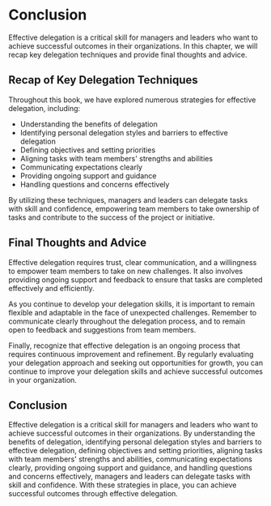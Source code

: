 # Conclusion

Effective delegation is a critical skill for managers and leaders who want to achieve successful outcomes in their organizations. In this chapter, we will recap key delegation techniques and provide final thoughts and advice.

Recap of Key Delegation Techniques
----------------------------------

Throughout this book, we have explored numerous strategies for effective delegation, including:

* Understanding the benefits of delegation
* Identifying personal delegation styles and barriers to effective delegation
* Defining objectives and setting priorities
* Aligning tasks with team members' strengths and abilities
* Communicating expectations clearly
* Providing ongoing support and guidance
* Handling questions and concerns effectively

By utilizing these techniques, managers and leaders can delegate tasks with skill and confidence, empowering team members to take ownership of tasks and contribute to the success of the project or initiative.

Final Thoughts and Advice
-------------------------

Effective delegation requires trust, clear communication, and a willingness to empower team members to take on new challenges. It also involves providing ongoing support and feedback to ensure that tasks are completed effectively and efficiently.

As you continue to develop your delegation skills, it is important to remain flexible and adaptable in the face of unexpected challenges. Remember to communicate clearly throughout the delegation process, and to remain open to feedback and suggestions from team members.

Finally, recognize that effective delegation is an ongoing process that requires continuous improvement and refinement. By regularly evaluating your delegation approach and seeking out opportunities for growth, you can continue to improve your delegation skills and achieve successful outcomes in your organization.

Conclusion
----------

Effective delegation is a critical skill for managers and leaders who want to achieve successful outcomes in their organizations. By understanding the benefits of delegation, identifying personal delegation styles and barriers to effective delegation, defining objectives and setting priorities, aligning tasks with team members' strengths and abilities, communicating expectations clearly, providing ongoing support and guidance, and handling questions and concerns effectively, managers and leaders can delegate tasks with skill and confidence. With these strategies in place, you can achieve successful outcomes through effective delegation.
